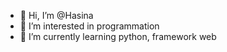 - 👋 Hi, I’m @Hasina
- 👀 I’m interested in programmation
- 🌱 I’m currently learning python, framework web
